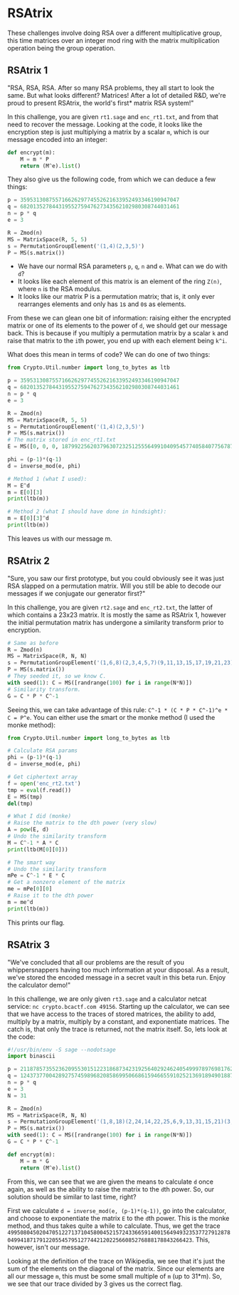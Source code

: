 # RSAtrix

These challenges involve doing RSA over a different multiplicative group, this time matrices over an integer mod ring with the matrix multiplication operation being the group operation.

## RSAtrix 1
"RSA, RSA, RSA. After so many RSA problems, they all start to look the same. But what looks different? Matrices! After a lot of detailed R&D, we're proud to present RSAtrix, the world's first* matrix RSA system!"

In this challenge, you are given `rt1.sage` and `enc_rt1.txt`, and from that need to recover the message.
Looking at the code, it looks like the encryption step is just multiplying a matrix by a scalar `m`, which is our message encoded into an integer:
```python
def encrypt(m):
    M = m * P
    return (M^e).list()
```

They also give us the following code, from which we can deduce a few things:
```python
p = 35953130875571662629774552621633952493346190947047
q = 68201352784431955275947627343562102980308744031461
n = p * q
e = 3

R = Zmod(n)
MS = MatrixSpace(R, 5, 5)
s = PermutationGroupElement('(1,4)(2,3,5)')
P = MS(s.matrix())
```
- We have our normal RSA parameters `p`, `q`, `n` and `e`. What can we do with `d`?
- It looks like each element of this matrix is an element of the ring `Z(n)`, where `n` is the RSA modulus.
- It looks like our matrix P is a permutation matrix; that is, it only ever rearranges elements and only has `1`s and `0`s as elements.

From these we can glean one bit of information: raising either the encrypted matrix or one of its elements to the power of `d`, we should get our message back. This is because if you multiply a permutation matrix by a scalar `k` and raise that matrix to the `i`th power, you end up with each element being `k^i`.

What does this mean in terms of code? We can do one of two things:
```python
from Crypto.Util.number import long_to_bytes as ltb

p = 35953130875571662629774552621633952493346190947047
q = 68201352784431955275947627343562102980308744031461
n = p * q
e = 3

R = Zmod(n)
MS = MatrixSpace(R, 5, 5)
s = PermutationGroupElement('(1,4)(2,3,5)')
P = MS(s.matrix())
# The matrix stored in enc_rt1.txt
E = MS([0, 0, 0, 1879922562037963072325125556499104095457740584077567873217970367519076380025989311243974742849996920, 0, 0, 1879922562037963072325125556499104095457740584077567873217970367519076380025989311243974742849996920, 0, 0, 0, 0, 0, 1879922562037963072325125556499104095457740584077567873217970367519076380025989311243974742849996920, 0, 0, 1879922562037963072325125556499104095457740584077567873217970367519076380025989311243974742849996920, 0, 0, 0, 0, 0, 0, 0, 0, 1879922562037963072325125556499104095457740584077567873217970367519076380025989311243974742849996920])

phi = (p-1)*(q-1)
d = inverse_mod(e, phi)

# Method 1 (what I used):
M = E^d
m = E[0][3]
print(ltb(m))

# Method 2 (what I should have done in hindsight):
m = E[0][3]^d
print(ltb(m))
```
This leaves us with our message m.

## RSAtrix 2
"Sure, you saw our first prototype, but you could obviously see it was just RSA slapped on a permutation matrix. Will you still be able to decode our messages if we conjugate our generator first?"

In this challenge, you are given `rt2.sage` and `enc_rt2.txt`, the latter of which contains a 23x23 matrix. It is mostly the same as RSAtrix 1, however the initial permutation matrix has undergone a similarity transform prior to encryption.

```python
# Same as before
R = Zmod(n)
MS = MatrixSpace(R, N, N)
s = PermutationGroupElement('(1,6,8)(2,3,4,5,7)(9,11,13,15,17,19,21,23)(10,12,14,16,18,20,22)')
P = MS(s.matrix())
# They seeded it, so we know C.
with seed(1): C = MS([randrange(100) for i in range(N*N)])
# Similarity transform.
G = C * P * C^-1
```

Seeing this, we can take advantage of this rule: `C^-1 * (C * P * C^-1)^e * C = P^e`.
You can either use the smart or the monke method (I used the monke method):
```python
from Crypto.Util.number import long_to_bytes as ltb

# Calculate RSA params
phi = (p-1)*(q-1)
d = inverse_mod(e, phi)

# Get ciphertext array
f = open('enc_rt2.txt')
tmp = eval(f.read())
E = MS(tmp)
del(tmp)

# What I did (monke)
# Raise the matrix to the dth power (very slow)
A = pow(E, d)
# Undo the similarity transform
M = C^-1 * A * C
print(ltb(M[0][0]))

# The smart way
# Undo the similarity transform
mPe = C^-1 * E * C
# Get a nonzero element of the matrix
me = mPe[0][0]
# Raise it to the dth power
m = me^d
print(ltb(m))
```

This prints our flag.

## RSAtrix 3
"We've concluded that all our problems are the result of you whippersnappers having too much information at your disposal. As a result, we've stored the encoded message in a secret vault in this beta run. Enjoy the calculator demo!"

In this challenge, we are only given `rt3.sage` and a calculator netcat service: `nc crypto.bcactf.com 49156`. Starting up the calculator, we can see that we have access to the traces of stored matrices, the ability to add, multiply by a matrix, multiply by a constant, and exponentiate matrices. The catch is, that only the trace is returned, not the matrix itself. So, lets look at the code:
```python
#!/usr/bin/env -S sage --nodotsage
import binascii

p = 2118785735523620955301512231868734231925640292462405499978976981762557161416662496081983014179663
q = 1243737700428927574598968208586995066861594665591025213691894901887737529628559457923362470874703
n = p * q
e = 3
N = 31

R = Zmod(n)
MS = MatrixSpace(R, N, N)
s = PermutationGroupElement('(1,8,18)(2,24,14,22,25,6,9,13,31,15,21)(3,16,27,26,12,10,7,5,20,23)(4,29,28,11,19,17,30)')
P = MS(s.matrix())
with seed(1): C = MS([randrange(100) for i in range(N*N)])
G = C * P * C^-1

def encrypt(m):
    M = m * G
    return (M^e).list()
```
From this, we can see that we are given the means to calculate `d` once again, as well as the ability to raise the matrix to the `d`th power. So, our solution should be similar to last time, right?

First we calculate `d = inverse_mod(e, (p-1)*(q-1))`, go into the calculator, and choose to exponentiate the matrix `E` to the `d`th power. This is the monke method, and thus takes quite a while to calculate. Thus, we get the trace `49950804502047051227137104580045215724336659140015649493235377279128780499418717912205545795127744212022566085276888178843266423`. This, however, isn't our message.

Looking at the definition of the trace on Wikipedia, we see that it's just the sum of the elements on the diagonal of the matrix. Since our elements are all our message `m`, this must be some small multiple of `m` (up to 31*m). So, we see that our trace divided by 3 gives us the correct flag.
